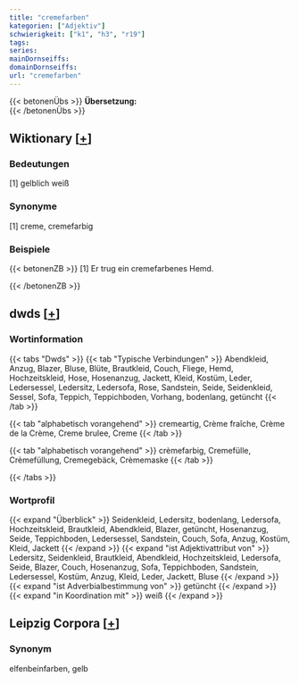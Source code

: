 ```yaml
---
title: "cremefarben"
kategorien: ["Adjektiv"]
schwierigkeit: ["k1", "h3", "r19"]
tags:
series:
mainDornseiffs:
domainDornseiffs:
url: "cremefarben"
---
```


{{< betonenÜbs >}}
**Übersetzung:**  
{{< /betonenÜbs >}}

## Wiktionary [[+](https://de.wiktionary.org/wiki/cremefarben)]

### Bedeutungen
[1] gelblich weiß  

### Synonyme
[1] creme, cremefarbig  

### Beispiele
{{< betonenZB >}}
[1] Er trug ein cremefarbenes Hemd.  

{{< /betonenZB >}}


## dwds [[+](https://www.dwds.de/wb/cremefarben)]

### Wortinformation
{{< tabs "Dwds" >}}
{{< tab "Typische Verbindungen" >}}
Abendkleid, Anzug, Blazer, Bluse, Blüte, Brautkleid, Couch, Fliege, Hemd, Hochzeitskleid, Hose, Hosenanzug, Jackett, Kleid, Kostüm, Leder, Ledersessel, Ledersitz, Ledersofa, Rose, Sandstein, Seide, Seidenkleid, Sessel, Sofa, Teppich, Teppichboden, Vorhang, bodenlang, getüncht
{{< /tab >}}

{{< tab "alphabetisch vorangehend" >}}
cremeartig, Crème fraîche, Crème de la Crème, Creme brulee, Creme
{{< /tab >}}

{{< tab "alphabetisch vorangehend" >}}
crèmefarbig, Cremefülle, Crèmefüllung, Cremegebäck, Crèmemaske
{{< /tab >}}

{{< /tabs >}}

### Wortprofil
{{< expand "Überblick" >}} Seidenkleid, Ledersitz, bodenlang, Ledersofa, Hochzeitskleid, Brautkleid, Abendkleid, Blazer, getüncht, Hosenanzug, Seide, Teppichboden, Ledersessel, Sandstein, Couch, Sofa, Anzug, Kostüm, Kleid, Jackett {{< /expand >}}
{{< expand "ist Adjektivattribut von" >}} Ledersitz, Seidenkleid, Brautkleid, Abendkleid, Hochzeitskleid, Ledersofa, Seide, Blazer, Couch, Hosenanzug, Sofa, Teppichboden, Sandstein, Ledersessel, Kostüm, Anzug, Kleid, Leder, Jackett, Bluse {{< /expand >}}
{{< expand "ist Adverbialbestimmung von" >}} getüncht {{< /expand >}}
{{< expand "in Koordination mit" >}} weiß {{< /expand >}}

## Leipzig Corpora [[+](https://corpora.uni-leipzig.de/en/res?word=cremefarben&corpusId=deu_newscrawl-public_2018)]


### Synonym
elfenbeinfarben, gelb

